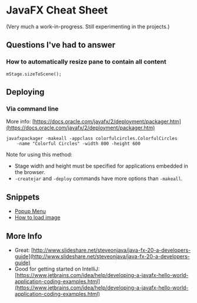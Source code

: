 # JavaFX Cheat Sheet
(Very much a work-in-progress. Still experimenting in the projects.)


## Questions I've had to answer

### How to automatically resize pane to contain all content

    mStage.sizeToScene();



## Deploying

### Via command line
More info: [https://docs.oracle.com/javafx/2/deployment/packager.htm](https://docs.oracle.com/javafx/2/deployment/packager.htm)

    javafxpackager -makeall -appclass colorfulcircles.ColorfulCircles
        -name "Colorful Circles" -width 800 -height 600

Note for using this method:

- Stage width and height must be specified for applications embedded in the browser.
- `-createjar` and `-deploy` commands have more options than `-makeall`.



## Snippets
- [Popup Menu](http://www.javacodegeeks.com/2012/02/popupmenu-in-javafx-2.html)
- [How to load image](http://www.javacodegeeks.com/2013/10/javafx-2-how-to-load-image.html)



## More Info
- Great: [http://www.slideshare.net/steveonjava/java-fx-20-a-developers-guide](http://www.slideshare.net/steveonjava/java-fx-20-a-developers-guide)
- Good for getting started on IntelliJ: [https://www.jetbrains.com/idea/help/developing-a-javafx-hello-world-application-coding-examples.html](https://www.jetbrains.com/idea/help/developing-a-javafx-hello-world-application-coding-examples.html)
